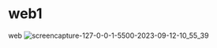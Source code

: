 # web1
 web
![screencapture-127-0-0-1-5500-2023-09-12-10_55_39](https://github.com/shyambutani1/web1/assets/139098445/8745994f-20d4-414c-b231-427f4e697777)
